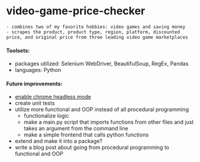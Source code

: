 # video-game-price-checker
```
- combines two of my favorite hobbies: video games and saving money
- scrapes the product, product type, region, platform, discounted price, and original price from three leading video game marketplaces
```

#### Toolsets:
- packages utilized: Selenium WebDriver, BeautifulSoup, RegEx, Pandas
- languages: Python

#### Future improvements:
- [enable chrome headless mode](https://stackoverflow.com/questions/46920243/how-to-configure-chromedriver-to-initiate-chrome-browser-in-headless-mode-throug/49582462#49582462)
- create unit tests
- utilize more functional and OOP instead of all procedural programming
  - functionalize logic
  - make a main.py script that imports functions from other files and just takes an argument from the command line
  - make a simple frontend that calls python functions
- extend and make it into a package?
- write a blog post about going from procedural programming to functional and OOP

